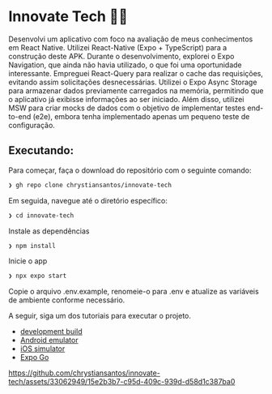 # Innovate Tech 🧑‍🎓

Desenvolvi um aplicativo com foco na avaliação de meus conhecimentos em React Native. Utilizei React-Native (Expo + TypeScript) para a construção deste APK. Durante o desenvolvimento, explorei o Expo Navigation, que ainda não havia utilizado, o que foi uma oportunidade interessante. Empreguei React-Query para realizar o cache das requisições, evitando assim solicitações desnecessárias. Utilizei o Expo Async Storage para armazenar dados previamente carregados na memória, permitindo que o aplicativo já exibisse informações ao ser iniciado. Além disso, utilizei MSW para criar mocks de dados com o objetivo de implementar testes end-to-end (e2e), embora tenha implementado apenas um pequeno teste de configuração.

## Executando:

Para começar, faça o download do repositório com o seguinte comando:

```bash
❯ gh repo clone chrystiansantos/innovate-tech
```

Em seguida, navegue até o diretório específico:

```bash
❯ cd innovate-tech
```

Instale as dependências

```bash
❯ npm install
```

Inicie o app

```bash
❯ npx expo start
```
Copie o arquivo .env.example, renomeie-o para .env e atualize as variáveis de ambiente conforme necessário.

A seguir, siga um dos tutoriais para executar o projeto.

- [development build](https://docs.expo.dev/develop/development-builds/introduction/)
- [Android emulator](https://docs.expo.dev/workflow/android-studio-emulator/)
- [iOS simulator](https://docs.expo.dev/workflow/ios-simulator/)
- [Expo Go](https://expo.dev/go)

https://github.com/chrystiansantos/innovate-tech/assets/33062949/15e2b3b7-c95d-409c-939d-d58d1c387ba0